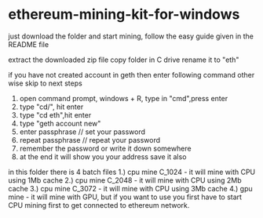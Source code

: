 # ethereum-mining-kit-for-windows
just download the folder and start mining, follow the easy guide given in the README file

extract the downloaded zip file
copy folder in C drive
rename it to "eth"

if you have not created account in geth then enter following command other wise skip to next steps
1. open command prompt, windows + R, type in "cmd",press enter
2. type "cd/", hit enter
3. type "cd eth",hit enter
4. type "geth account new"
5. enter passphrase // set your password
6. repeat passphrase // repeat your password
7. remember the password or write it down somewhere
8. at the end it will show you your address save it also

in this folder there is 4 batch files
1.) cpu mine C_1024 - it will mine with CPU using 1Mb cache 
2.) cpu mine C_2048 - it will mine with CPU using 2Mb cache 
3.) cpu mine C_3072 - it will mine with CPU using 3Mb cache 
4.) gpu mine - it will mine with GPU, but if you want to use you first have to start CPU mining first to get connected to ethereum network. 
